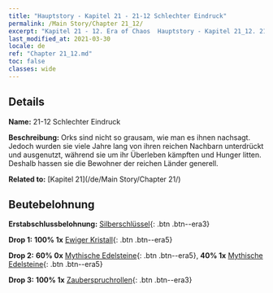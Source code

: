 ```yaml
---
title: "Hauptstory - Kapitel 21 - 21-12 Schlechter Eindruck"
permalink: /Main Story/Chapter 21_12/
excerpt: "Kapitel 21 - 12. Era of Chaos  Hauptstory - Kapitel 21_12. 21-12 Schlechter Eindruck"
last_modified_at: 2021-03-30
locale: de
ref: "Chapter 21_12.md"
toc: false
classes: wide
---
```


## Details

 **Name:** 21-12 Schlechter Eindruck

 **Beschreibung:** Orks sind nicht so grausam, wie man es ihnen nachsagt. Jedoch wurden sie viele Jahre lang von ihren reichen Nachbarn unterdrückt und ausgenutzt, während sie um ihr Überleben kämpften und Hunger litten. Deshalb hassen sie die Bewohner der reichen Länder generell.

 **Related to:** [Kapitel 21](/de/Main Story/Chapter 21/)

## Beutebelohnung

 **Erstabschlussbelohnung:** [Silberschlüssel](/de/Items/con_693/){: .btn .btn--era3}

 **Drop 1:** **100% 1x** [Ewiger Kristall](/de/Items/mat_73/){: .btn .btn--era5}

 **Drop 2:** **60% 0x** [Mythische Edelsteine](/de/Items/mat_65/){: .btn .btn--era5}, **40% 1x** [Mythische Edelsteine](/de/Items/mat_65/){: .btn .btn--era5}

 **Drop 3:** **100% 1x** [Zauberspruchrollen](/de/Items/con_694/){: .btn .btn--era3}

